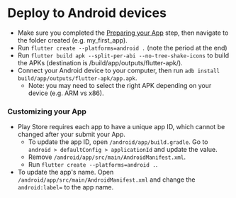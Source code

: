 # Deploy to Android devices

* Make sure you completed the [Preparing your App](/deploy/1-prepare-app.md) step, then navigate to the folder created (e.g. my_first_app).
* Run `flutter create --platforms=android .` (note the period at the end)
* Run `flutter build apk --split-per-abi --no-tree-shake-icons` to build the APKs (destination is /build/app/outputs/flutter-apk/).
* Connect your Android device to your computer, then run `adb install build/app/outputs/flutter-apk/app.apk`.
  * Note: you may need to select the right APK depending on your device (e.g. ARM vs x86).


### Customizing your App
* Play Store requires each app to have a unique app ID, which cannot be changed after your submit your App.
  * To update the app ID, open `/android/app/build.gradle`. Go to `android > defaultConfig > applicationId` and update the value.
  * Remove `/android/app/src/main/AndroidManifest.xml`.
  * Run `flutter create --platforms=android .`.
* To update the app's name. Open `/android/app/src/main/AndroidManifest.xml` and change the `android:label=` to the app name.